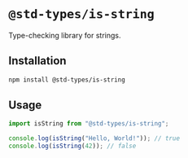 # `@std-types/is-string`

Type-checking library for strings.

## Installation

```sh
npm install @std-types/is-string
```

## Usage

```ts
import isString from "@std-types/is-string";

console.log(isString("Hello, World!")); // true
console.log(isString(42)); // false
```
